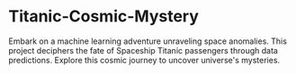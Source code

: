 # Titanic-Cosmic-Mystery
Embark on a machine learning adventure unraveling space anomalies. This project deciphers the fate of Spaceship Titanic passengers through data predictions. Explore this cosmic journey to uncover universe's mysteries.
